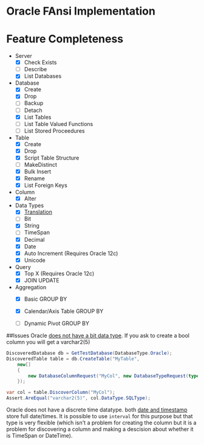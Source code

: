 # Oracle FAnsi Implementation

# Feature Completeness

- Server
  - [X] Check Exists
  - [ ] Describe 
  - [X] List Databases

- Database
  - [X] Create
  - [X] Drop
  - [ ] Backup
  - [ ] Detach
  - [X] List Tables
  - [ ] List Table Valued Functions
  - [ ] List Stored Proceedures
  
- Table 
  - [X] Create
  - [X] Drop
  - [X] Script Table Structure
  - [ ] MakeDistinct
  - [X] Bulk Insert
  - [X] Rename
  - [X] List Foreign Keys
  
- Column
  - [X] Alter
  
- Data Types
  - [X] [Translation](./../../Documentation/TypeTranslation.md)
  - [ ] Bit
  - [X] String
  - [ ] TimeSpan
  - [X] Decimal
  - [X] Date
  - [X] Auto Increment (Requires Oracle 12c)
  - [X] Unicode
  
- Query
  - [X] Top X (Requires Oracle 12c)
  - [X] JOIN UPDATE
  
- Aggregation 
  - [X] Basic GROUP BY
  - [X] Calendar/Axis Table GROUP BY
  - [ ] Dynamic Pivot GROUP BY
  

##Issues
Oracle [does not have a bit data type](https://asktom.oracle.com/pls/asktom/f?p=100:11:0::::P11_QUESTION_ID:6263249199595#876972400346931526).  If you ask to create a bool column you will get a varchar2(5)

```csharp
DiscoveredDatabase db = GetTestDatabase(DatabaseType.Oracle);
DiscoveredTable table = db.CreateTable("MyTable",
	new[]
	{
		new DatabaseColumnRequest("MyCol", new DatabaseTypeRequest(typeof(bool)))
	});

var col = table.DiscoverColumn("MyCol");
Assert.AreEqual("varchar2(5)", col.DataType.SQLType);
```

Oracle does not have a discrete time datatype.  both [date and timestamp](https://docs.oracle.com/cd/B28359_01/server.111/b28318/datatype.htm#CNCPT413) store full date/times.  It is possible to use `interval` for this purpose but that type is very flexible (which isn't a problem for creating the column but it is a problem for discovering a column and making a descision about whether it is TimeSpan or DateTime).



